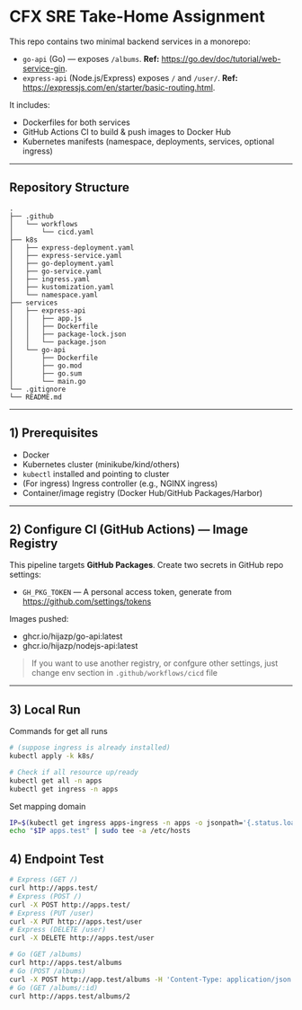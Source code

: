 # CFX SRE Take-Home Assignment

This repo contains two minimal backend services in a monorepo:
- `go-api` (Go) — exposes `/albums`. **Ref:** https://go.dev/doc/tutorial/web-service-gin.
- `express-api` (Node.js/Express) exposes `/` and `/user/`. **Ref:** https://expressjs.com/en/starter/basic-routing.html.

It includes:
- Dockerfiles for both services
- GitHub Actions CI to build & push images to Docker Hub
- Kubernetes manifests (namespace, deployments, services, optional ingress)

---

## Repository Structure

```
.
├── .github
│   └── workflows
│       └── cicd.yaml
├── k8s
│   ├── express-deployment.yaml
│   ├── express-service.yaml
│   ├── go-deployment.yaml
│   ├── go-service.yaml
│   ├── ingress.yaml
│   ├── kustomization.yaml
│   └── namespace.yaml
├── services
│   ├── express-api
│   │   ├── app.js
│   │   ├── Dockerfile
│   │   ├── package-lock.json
│   │   └── package.json
│   └── go-api
│       ├── Dockerfile
│       ├── go.mod
│       ├── go.sum
│       └── main.go
└── .gitignore      
└── README.md
```

---

## 1) Prerequisites

- Docker
- Kubernetes cluster (minikube/kind/others)
- `kubectl` installed and pointing to cluster
- (For ingress) Ingress controller (e.g., NGINX ingress)
- Container/image registry (Docker Hub/GitHub Packages/Harbor)

---

## 2) Configure CI (GitHub Actions) — **Image Registry**

This pipeline targets **GitHub Packages**. Create two secrets in GitHub repo settings:
- `GH_PKG_TOKEN` — A personal access token, generate from https://github.com/settings/tokens

Images pushed:
- ghcr.io/hijazp/go-api:latest
- ghcr.io/hijazp/nodejs-api:latest

> If you want to use another registry, or confgure other settings, just change env section in `.github/workflows/cicd` file

---

## 3) Local Run

Commands for get all runs

```bash
# (suppose ingress is already installed)
kubectl apply -k k8s/

# Check if all resource up/ready
kubectl get all -n apps
kubectl get ingress -n apps
```

Set mapping domain

```bash
IP=$(kubectl get ingress apps-ingress -n apps -o jsonpath='{.status.loadBalancer.ingress[0].ip}')
echo "$IP apps.test" | sudo tee -a /etc/hosts
```

## 4) Endpoint Test

```bash
# Express (GET /)
curl http://apps.test/
# Express (POST /)
curl -X POST http://apps.test/
# Express (PUT /user)
curl -X PUT http://apps.test/user
# Express (DELETE /user)
curl -X DELETE http://apps.test/user

# Go (GET /albums)
curl http://apps.test/albums
# Go (POST /albums)
curl -X POST http://app.test/albums -H 'Content-Type: application/json' -d '{"id": "4","title": "The Modern Sound of Betty Carter","artist": "Betty Carter","price": 49.99}'
# Go (GET /albums/:id)
curl http://apps.test/albums/2

```